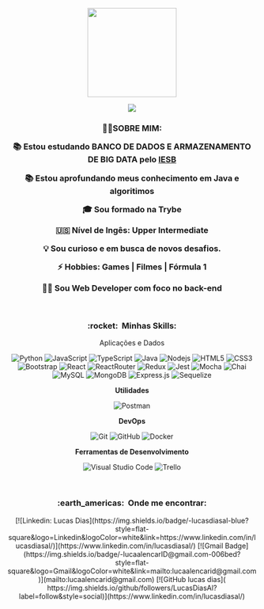 <p align="center">
  <a href="https://github.com/LucasDiasAl" target="_blank" rel="noreferrer">
    <img height="180em" src="https://github-readme-stats.vercel.app/api?username=LucasDiasAl&theme=dark&show_icons=true" />
  </a>
</p>

<p align="center">
  <img align="center" src="https://img.shields.io/static/v1?label=Overview&message=Lucas Dias&theme=dark&style=for-the-badge&logo=GitHub">
</p>


<h3 align="center"> 
    🧔‍♂️SOBRE MIM:
  
   📚 Estou estudando <strong>BANCO DE DADOS E ARMAZENAMENTO DE BIG DATA</strong> pelo <a href="https://www.iesb.br/cursos/banco-de-dados-e-armazenamento-de-big-data-ead" target="_blank" rel="noreferrer"> IESB </a>
  
   📚 Estou aprofundando meus conhecimento em Java e algoritimos
    
   🎓 Sou formado na Trybe
    
   🇺🇸 Nível de Ingês: **Upper Intermediate**
  
   💡 Sou curioso e em busca de novos desafios.
  
   ⚡ Hobbies: Games | Filmes | Fórmula 1
    
   👨‍💻 Sou Web Developer com foco no back-end
</h3>

<br/>
<h3 align="center"> :rocket: &nbsp;Minhas Skills: </h3>
<div align="center">
  Aplicações e Dados

  ![Python](https://img.shields.io/badge/Python-14354C?style=for-the-badge&logo=python&logoColor=white)
  ![JavaScript](https://img.shields.io/badge/JavaScript-F7DF1E?style=for-the-badge&logo=javascript&logoColor=black)
  ![TypeScript](https://img.shields.io/badge/TypeScript-007ACC?style=for-the-badge&logo=typescript&logoColor=white)
  ![Java](https://img.shields.io/badge/Java-ED8B00?style=for-the-badge&logo=java&logoColor=white)
  ![Nodejs](https://img.shields.io/badge/Node.js-43853D?style=for-the-badge&logo=node.js&logoColor=white)
  ![HTML5](https://img.shields.io/badge/HTML-239120?style=for-the-badge&logo=html5&logoColor=white)
  ![CSS3](https://img.shields.io/badge/CSS3-1572B6?style=for-the-badge&logo=css3&logoColor=white)
  ![Bootstrap](https://img.shields.io/badge/Bootstrap-563D7C?style=for-the-badge&logo=bootstrap&logoColor=white)
  ![React](https://img.shields.io/badge/React-20232A?style=for-the-badge&logo=react&logoColor=61DAFB)
  ![ReactRouter](https://img.shields.io/badge/React_Router-CA4245?style=for-the-badge&logo=react-router&logoColor=white)
  ![Redux](https://img.shields.io/badge/Redux-593D88?style=for-the-badge&logo=redux&logoColor=white)
  ![Jest](https://img.shields.io/badge/-Jest-bf3b13?style=for-the-badge&logo=jest&logoColor=white)
  ![Mocha](https://img.shields.io/badge/Mocha-472d22?style=for-the-badge&logo=mocha&logoColor=white)
  ![Chai](https://img.shields.io/badge/Chai-c28d4e?style=for-the-badge&logo=Chai&logoColor=white)
  ![MySQL](https://img.shields.io/badge/MySQL-00599C?style=for-the-badge&logo=mysql&logoColor=white)
  ![MongoDB](https://img.shields.io/badge/MongoDB-4EA94B?style=for-the-badge&logo=mongodb&logoColor=white)
  ![Express.js](https://img.shields.io/badge/Express.js-404D59?style=for-the-badge)
  ![Sequelize](https://img.shields.io/badge/Sequelize-00599C?style=for-the-badge&logo=sequelize&logoColor=white)
  

**Utilidades**

  ![Postman](https://img.shields.io/badge/-Postman-ffe0c9?style=for-the-badge&logo=postman)

**DevOps**

  ![Git](https://img.shields.io/badge/Git-E34F26?style=for-the-badge&logo=git&logoColor=white)
  ![GitHub](https://img.shields.io/badge/GitHub-100000?style=for-the-badge&logo=github&logoColor=white)
  ![Docker](https://img.shields.io/badge/Docker-2496ED?style=for-the-badge&logo=docker&logoColor=white)

**Ferramentas de Desenvolvimento**

  ![Visual Studio Code](https://img.shields.io/badge/-Visual%20Studio%20Code-f0f0f0?style=for-the-badge&logo=visual-studio-code&logoColor=007ACC)
  ![Trello](https://img.shields.io/badge/-Trello-f0f0f0?style=for-the-badge&logo=trello&logoColor=007ACC)
</div>
<br/>
<h3 align="center"> :earth_americas: &nbsp;Onde me encontrar: </h3> 
<div align="center">
  [![Linkedin: Lucas Dias](https://img.shields.io/badge/-lucasdiasal-blue?style=flat-square&logo=Linkedin&logoColor=white&link=https://www.linkedin.com/in/lucasdiasal/)](https://www.linkedin.com/in/lucasdiasal/)
  [![Gmail Badge](https://img.shields.io/badge/-lucaalencarID@gmail.com-006bed?style=flat-square&logo=Gmail&logoColor=white&link=mailto:lucaalencarid@gmail.com)](mailto:lucaalencarid@gmail.com)
  [![GitHub lucas dias]( https://img.shields.io/github/followers/LucasDiasAl?label=follow&style=social)](https://www.linkedin.com/in/lucasdiasal/)
</div>

